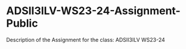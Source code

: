 # ADSII3ILV-WS23-24-Assignment-Public
Description of the Assignment for the class: ADSII3ILV WS23-24
